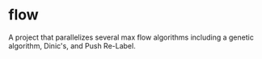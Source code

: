 # flow
A project that parallelizes several max flow algorithms including a genetic algorithm, Dinic's, and Push Re-Label.
